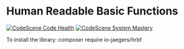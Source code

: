 # Human Readable Basic Functions
[![CodeScene Code Health](https://codescene.io/projects/34018/status-badges/code-health)](https://codescene.io/projects/34018)
[![CodeScene System Mastery](https://codescene.io/projects/34018/status-badges/system-mastery)](https://codescene.io/projects/34018)

To install the library:
        composer require io-jaegers/hrbf